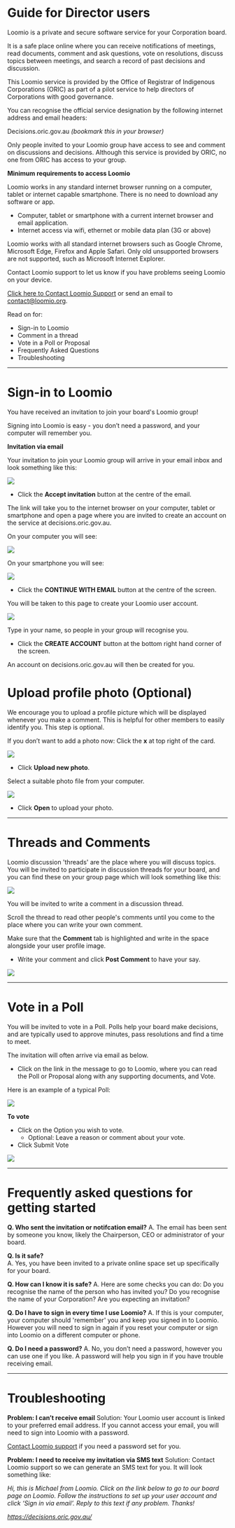 # Guide for Director users

Loomio is a private and secure software service for your Corporation board.

It is a safe place online where you can receive notifications of meetings, read documents, comment and ask questions, vote on resolutions, discuss topics between meetings, and search a record of past decisions and discussion.

This Loomio service is provided by the Office of Registrar of Indigenous Corporations (ORIC) as part of a pilot service to help directors of Corporations with good governance.

You can recognise the official service designation by the following internet address and email headers:

Decisions.oric.gov.au *(bookmark this in your browser)*

Only people invited to your Loomio group have access to see and comment on discussions and decisions.  Although this service is provided by ORIC, no one from ORIC has access to your group.

****Minimum requirements to access Loomio****

Loomio works in any standard internet browser running on a computer, tablet or internet capable smartphone.  There is no need to download any software or app.

* Computer, tablet or smartphone with a current internet browser and email application.
* Internet access via wifi, ethernet or mobile data plan (3G or above)

Loomio works with all standard internet browsers such as Google Chrome, Microsoft Edge, Firefox and Apple Safari. Only old unsupported browsers are not supported, such as Microsoft Internet Explorer.

Contact Loomio support to let us know if you have problems seeing Loomio on your device.

[Click here to Contact Loomio Support](https://www.loomio.org/contact) or send an email to [contact@loomio.org](mailto:contact@loomio.org).

Read on for:

* Sign-in to Loomio
* Comment in a thread
* Vote in a Poll or Proposal
* Frequently Asked Questions
* Troubleshooting



---

# Sign-in to Loomio

You have received an invitation to join your board's Loomio group!

Signing into Loomio is easy - you don’t need a password, and your computer will remember you.

**Invitation via email**

Your invitation to join your Loomio group will arrive in your email inbox and look something like this:

![](https://i.imgur.com/IlZNt4K.png)



* Click the **Accept invitation** button at the centre of the email.

The link will take you to the internet browser on your computer, tablet or smartphone and open a page where you are invited to create an account on the service at decisions.oric.gov.au.

On your computer you will see:

![](https://i.imgur.com/xnAfdVb.png)

On your smartphone you will see:

![](https://i.imgur.com/HU4lNbi.png)


* Click the **CONTINUE WITH EMAIL** button at the centre of the screen.

You will be taken to this page to create your Loomio user account.

![](https://i.imgur.com/hXZlxUW.png)

Type in your name, so people in your group will recognise you.

* Click the **CREATE ACCOUNT** button at the bottom right hand corner of the screen.

An account on decisions.oric.gov.au will then be created for you.

# Upload profile photo (Optional)

We encourage you to upload a profile picture which will be displayed whenever you make a comment. This is helpful for other members to easily identify you. This step is optional.

If you don’t want to add a photo now: Click the **x** at top right of the card. 

![](https://i.imgur.com/BXeh6Jp.png)


* Click **Upload new photo**.

Select a suitable photo file from your computer.

![](https://i.imgur.com/4MYpUUD.png)

* Click **Open** to upload your photo.

---


# Threads and Comments
Loomio discussion 'threads' are the place where you will discuss topics. You will be invited to participate in discussion threads for your board, and you can find these on your group page which will look something like this:

![](https://i.imgur.com/ejpYWmh.png)


You will be invited to write a comment in a discussion thread.

Scroll the thread to read other people's comments until you come to the place where you can write your own comment.

Make sure that the **Comment** tab is highlighted and write in the space alongside your user profile image.

* Write your comment and click **Post Comment** to have your say.

![](https://i.imgur.com/N6DgVJw.png)


---


# Vote in a Poll
You will be invited to vote in a Poll.  Polls help your board make decisions, and are typically used to approve minutes, pass resolutions and find a time to meet.

The invitation will often arrive via email as below.

* Click on the link in the message to go to Loomio, where you can read the Poll or Proposal along with any supporting documents, and Vote.

Here is an example of a typical Poll:

![](https://i.imgur.com/0Nu4TSL.png)

**To vote**
* Click on the Option you wish to vote.
    * Optional: Leave a reason or comment about your vote.
* Click Submit Vote

![](https://i.imgur.com/GE76Hn1.png)

---

# Frequently asked questions for getting started
**Q. Who sent the invitation or notifcation email?**
A. The email has been sent by someone you know, likely the Chairperson, CEO or administrator of your board.

**Q. Is it safe?**  
A. Yes, you have been invited to a private online space set up specifically for your board.  

**Q. How can I know it is safe?**
A. Here are some checks you can do:
Do you recognise the name of the person who has invited you?
Do you recognise the name of your Corporation?
Are you expecting an invitation?

**Q. Do I have to sign in every time I use Loomio?**
A. If this is your computer, your computer should 'remember' you and keep you signed in to Loomio. However you will need to sign in again if you reset your computer or sign into Loomio on a different computer or phone.

**Q. Do I need a password?**
A. No, you don’t need a password, however you can use one if you like. A password will help you sign in if you have trouble receiving email.

---

# Troubleshooting

**Problem: I can’t receive email**
Solution: Your Loomio user account is linked to your preferred email address.  If you cannot access your email, you will need to sign into Loomio with a password. 

[Contact Loomio support](https://decisions.oric.gov.au/contact) if you need a password set for you.

**Problem: I need to receive my invitation via SMS text**
Solution: Contact Loomio support so we can generate an SMS text for you. It will look something like:

*Hi, this is Michael from Loomio. Click on the link below to go to our board page on Loomio. Follow the instructions to set up your user account and click ‘Sign in via email’. Reply to this text if any problem. Thanks!*

*https://decisions.oric.gov.au/*
